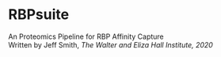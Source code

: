# RBPsuite
An Proteomics Pipeline for RBP Affinity Capture  
Written by Jeff Smith, _The Walter and Eliza Hall Institute, 2020_  

